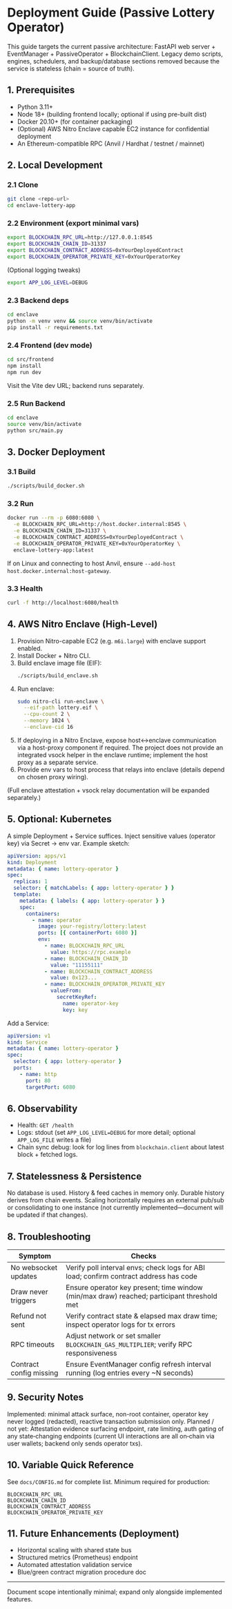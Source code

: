 # Deployment Guide (Passive Lottery Operator)

This guide targets the current passive architecture: FastAPI web server + EventManager + PassiveOperator + BlockchainClient. Legacy demo scripts, engines, schedulers, and backup/database sections removed because the service is stateless (chain = source of truth).

## 1. Prerequisites
- Python 3.11+
- Node 18+ (building frontend locally; optional if using pre-built dist)
- Docker 20.10+ (for container packaging)
- (Optional) AWS Nitro Enclave capable EC2 instance for confidential deployment
- An Ethereum-compatible RPC (Anvil / Hardhat / testnet / mainnet)

## 2. Local Development

### 2.1 Clone
```bash
git clone <repo-url>
cd enclave-lottery-app
```

### 2.2 Environment (export minimal vars)
```bash
export BLOCKCHAIN_RPC_URL=http://127.0.0.1:8545
export BLOCKCHAIN_CHAIN_ID=31337
export BLOCKCHAIN_CONTRACT_ADDRESS=0xYourDeployedContract
export BLOCKCHAIN_OPERATOR_PRIVATE_KEY=0xYourOperatorKey
```
(Optional logging tweaks)
```bash
export APP_LOG_LEVEL=DEBUG
```

### 2.3 Backend deps
```bash
cd enclave
python -m venv venv && source venv/bin/activate
pip install -r requirements.txt
```

### 2.4 Frontend (dev mode)
```bash
cd src/frontend
npm install
npm run dev
```
Visit the Vite dev URL; backend runs separately.

### 2.5 Run Backend
```bash
cd enclave
source venv/bin/activate
python src/main.py
```

## 3. Docker Deployment

### 3.1 Build
```bash
./scripts/build_docker.sh
```

### 3.2 Run
```bash
docker run --rm -p 6080:6080 \
  -e BLOCKCHAIN_RPC_URL=http://host.docker.internal:8545 \
  -e BLOCKCHAIN_CHAIN_ID=31337 \
  -e BLOCKCHAIN_CONTRACT_ADDRESS=0xYourDeployedContract \
  -e BLOCKCHAIN_OPERATOR_PRIVATE_KEY=0xYourOperatorKey \
  enclave-lottery-app:latest
```
If on Linux and connecting to host Anvil, ensure `--add-host host.docker.internal:host-gateway`.

### 3.3 Health
```bash
curl -f http://localhost:6080/health
```

## 4. AWS Nitro Enclave (High-Level)

1. Provision Nitro-capable EC2 (e.g. `m6i.large`) with enclave support enabled.
2. Install Docker + Nitro CLI.
3. Build enclave image file (EIF):
   ```bash
   ./scripts/build_enclave.sh
   ```
4. Run enclave:
   ```bash
   sudo nitro-cli run-enclave \
     --eif-path lottery.eif \
     --cpu-count 2 \
     --memory 1024 \
     --enclave-cid 16
   ```
5. If deploying in a Nitro Enclave, expose host↔enclave communication via a host-proxy component if required. The project does not provide an integrated vsock helper in the enclave runtime; implement the host proxy as a separate service.
6. Provide env vars to host process that relays into enclave (details depend on chosen proxy wiring).

(Full enclave attestation + vsock relay documentation will be expanded separately.)

## 5. Optional: Kubernetes
A simple Deployment + Service suffices. Inject sensitive values (operator key) via Secret → env var. Example sketch:
```yaml
apiVersion: apps/v1
kind: Deployment
metadata: { name: lottery-operator }
spec:
  replicas: 1
  selector: { matchLabels: { app: lottery-operator } }
  template:
    metadata: { labels: { app: lottery-operator } }
    spec:
      containers:
        - name: operator
          image: your-registry/lottery:latest
          ports: [{ containerPort: 6080 }]
          env:
            - name: BLOCKCHAIN_RPC_URL
              value: https://rpc.example
            - name: BLOCKCHAIN_CHAIN_ID
              value: "11155111"
            - name: BLOCKCHAIN_CONTRACT_ADDRESS
              value: 0x123...
            - name: BLOCKCHAIN_OPERATOR_PRIVATE_KEY
              valueFrom:
                secretKeyRef:
                  name: operator-key
                  key: key
```
Add a Service:
```yaml
apiVersion: v1
kind: Service
metadata: { name: lottery-operator }
spec:
  selector: { app: lottery-operator }
  ports:
    - name: http
      port: 80
      targetPort: 6080
```

## 6. Observability
- Health: `GET /health`
- Logs: stdout (set `APP_LOG_LEVEL=DEBUG` for more detail; optional `APP_LOG_FILE` writes a file)
- Chain sync debug: look for log lines from `blockchain.client` about latest block + fetched logs.

## 7. Statelessness & Persistence
No database is used. History & feed caches in memory only. Durable history derives from chain events. Scaling horizontally requires an external pub/sub or consolidating to one instance (not currently implemented—document will be updated if that changes).

## 8. Troubleshooting
| Symptom | Checks |
|---------|--------|
| No websocket updates | Verify poll interval envs; check logs for ABI load; confirm contract address has code |
| Draw never triggers | Ensure operator key present; time window (min/max draw) reached; participant threshold met |
| Refund not sent | Verify contract state & elapsed max draw time; inspect operator logs for tx errors |
| RPC timeouts | Adjust network or set smaller `BLOCKCHAIN_GAS_MULTIPLIER`; verify RPC responsiveness |
| Contract config missing | Ensure EventManager config refresh interval running (log entries every ~N seconds) |

## 9. Security Notes
Implemented: minimal attack surface, non-root container, operator key never logged (redacted), reactive transaction submission only.
Planned / not yet: Attestation evidence surfacing endpoint, rate limiting, auth gating of any state‑changing endpoints (current UI interactions are all on‑chain via user wallets; backend only sends operator txs).

## 10. Variable Quick Reference
See `docs/CONFIG.md` for complete list. Minimum required for production:
```
BLOCKCHAIN_RPC_URL
BLOCKCHAIN_CHAIN_ID
BLOCKCHAIN_CONTRACT_ADDRESS
BLOCKCHAIN_OPERATOR_PRIVATE_KEY
```

## 11. Future Enhancements (Deployment)
- Horizontal scaling with shared state bus
- Structured metrics (Prometheus) endpoint
- Automated attestation validation service
- Blue/green contract migration procedure doc

---
Document scope intentionally minimal; expand only alongside implemented features.